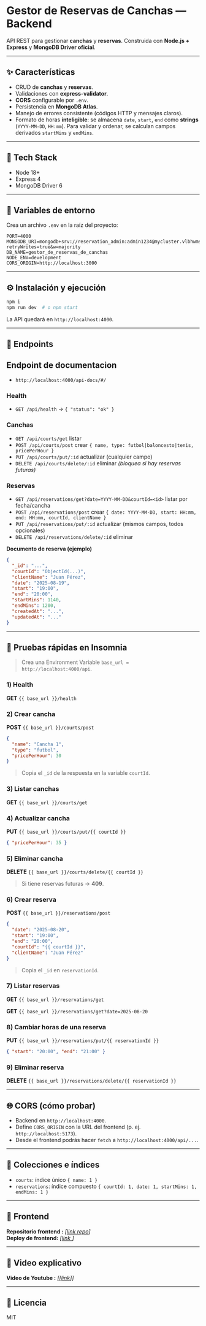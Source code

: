 

# Gestor de Reservas de Canchas — Backend

API REST para gestionar **canchas** y **reservas**. Construida con **Node.js + Express** y **MongoDB Driver oficial**.

---

## ✨ Características
- CRUD de **canchas** y **reservas**.
- Validaciones con **express-validator**.
- **CORS** configurable por `.env`.
- Persistencia en **MongoDB Atlas**.
- Manejo de errores consistente (códigos HTTP y mensajes claros).
- Formato de horas **inteligible**: se almacena `date`, `start`, `end` como **strings** (`YYYY-MM-DD`, `HH:mm`). Para validar y ordenar, se calculan campos derivados `startMins` y `endMins`.

---

## 🧱 Tech Stack
- Node 18+
- Express 4
- MongoDB Driver 6

---

## 🔐 Variables de entorno
Crea un archivo `.env` en la raíz del proyecto:

```env
PORT=4000
MONGODB_URI=mongodb+srv://reservation_admin:admin1234@mycluster.vlbhwms.mongodb.net/?retryWrites=true&w=majority
DB_NAME=gestor_de_reservas_de_canchas
NODE_ENV=development
CORS_ORIGIN=http://localhost:3000

```

---

## ⚙️ Instalación y ejecución
```bash
npm i
npm run dev  # o npm start
```
La API quedará en `http://localhost:4000`.

---

## 🔌 Endpoints

## Endpoint de documentacion
- `http://localhost:4000/api-docs/#/`

### Health
- `GET /api/health` → `{ "status": "ok" }`

### Canchas
- `GET /api/courts/get` listar
- `POST /api/courts/post` crear `{ name, type: futbol|baloncesto|tenis, pricePerHour }`
- `PUT /api/courts/put/:id` actualizar (cualquier campo)
- `DELETE /api/courts/delete/:id` eliminar *(bloquea si hay reservas futuras)*

### Reservas
- `GET /api/reservations/get?date=YYYY-MM-DD&courtId=<id>` listar por fecha/cancha
- `POST /api/reservations/post` crear `{ date: YYYY-MM-DD, start: HH:mm, end: HH:mm, courtId, clientName }`
- `PUT /api/reservations/put/:id` actualizar (mismos campos, todos opcionales)
- `DELETE /api/reservations/delete/:id` eliminar

**Documento de reserva (ejemplo)**
```json
{
  "_id": "...",
  "courtId": "ObjectId(...)",
  "clientName": "Juan Pérez",
  "date": "2025-08-19",
  "start": "19:00",
  "end": "20:00",
  "startMins": 1140,
  "endMins": 1200,
  "createdAt": "...",
  "updatedAt": "..."
}
```

---

## 🧪 Pruebas rápidas en Insomnia
> Crea una Environment Variable `base_url = http://localhost:4000/api`.

### 1) Health
**GET** `{{ base_url }}/health`

### 2) Crear cancha
**POST** `{{ base_url }}/courts/post`
```json
{
  "name": "Cancha 1",
  "type": "futbol",
  "pricePerHour": 30
}
```
> Copia el `_id` de la respuesta en la variable `courtId`.

### 3) Listar canchas
**GET** `{{ base_url }}/courts/get`

### 4) Actualizar cancha
**PUT** `{{ base_url }}/courts/put/{{ courtId }}`
```json
{ "pricePerHour": 35 }
```

### 5) Eliminar cancha
**DELETE** `{{ base_url }}/courts/delete/{{ courtId }}`
> Si tiene reservas futuras → **409**.

### 6) Crear reserva
**POST** `{{ base_url }}/reservations/post`
```json
{
  "date": "2025-08-20",
  "start": "19:00",
  "end": "20:00",
  "courtId": "{{ courtId }}",
  "clientName": "Juan Pérez"
}
```
> Copia el `_id` en `reservationId`.

### 7) Listar reservas
**GET** `{{ base_url }}/reservations/get`

**GET** `{{ base_url }}/reservations/get?date=2025-08-20`

### 8) Cambiar horas de una reserva
**PUT** `{{ base_url }}/reservations/put/{{ reservationId }}`
```json
{ "start": "20:00", "end": "21:00" }
```

### 9) Eliminar reserva
**DELETE** `{{ base_url }}/reservations/delete/{{ reservationId }}`

---

## 🌐 CORS (cómo probar)
- Backend en `http://localhost:4000`.
- Define `CORS_ORIGIN` con la URL del frontend (p. ej. `http://localhost:5173`).
- Desde el frontend podrás hacer `fetch` a `http://localhost:4000/api/...`.

---

## 🧭 Colecciones e índices
- `courts`: índice único `{ name: 1 }`
- `reservations`: índice compuesto `{ courtId: 1, date: 1, startMins: 1, endMins: 1 }`

---


## 🔗 Frontend
**Repositorio frontend :** _[[link repo](https://github.com/JhonIsaacMedinaMendoza08/Gestor-de-reservas-de-canchas-frontend.git)]_  
**Deploy de frontend:** _[[link ](https://gestor-de-reservas-de-canchas-front.vercel.app/)]_ 

---

## 🔗 Video explicativo
**Video de Youtube :** _[[[link](https://youtu.be/-rfr3Kpvxpk)]]_  

---

## 📝 Licencia
MIT
